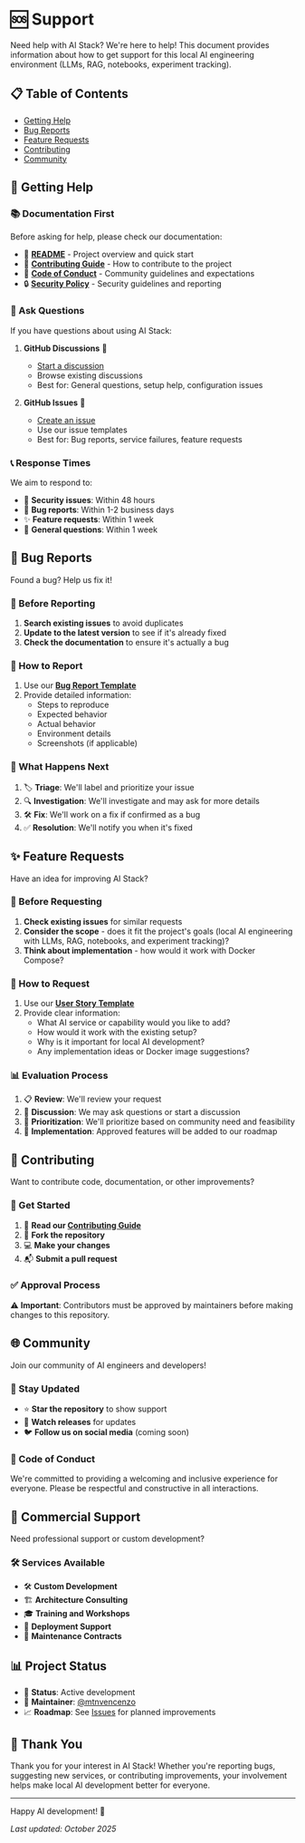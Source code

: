 # 🆘 Support

Need help with AI Stack? We're here to help! This document provides information about how to get support for this local AI engineering environment (LLMs, RAG, notebooks, experiment tracking).

## 📋 Table of Contents

- [Getting Help](#-getting-help)
- [Bug Reports](#-bug-reports)
- [Feature Requests](#-feature-requests)
- [Contributing](#-contributing)
- [Community](#-community)

## 🙋 Getting Help

### 📚 Documentation First

Before asking for help, please check our documentation:

- 📖 **[README](../README.md)** - Project overview and quick start
- 🤝 **[Contributing Guide](./CONTRIBUTING.md)** - How to contribute to the project
- 🤗 **[Code of Conduct](./CODE_OF_CONDUCT.md)** - Community guidelines and expectations
- 🔒 **[Security Policy](./SECURITY.md)** - Security guidelines and reporting
  

### 💬 Ask Questions

If you have questions about using AI Stack:

1. **GitHub Discussions** 💬
   - [Start a discussion](https://github.com/mtnvencenzo/ai-stack/discussions)
   - Browse existing discussions
   - Best for: General questions, setup help, configuration issues

2. **GitHub Issues** 🐛
   - [Create an issue](https://github.com/mtnvencenzo/ai-stack/issues/new/choose)
   - Use our issue templates
   - Best for: Bug reports, service failures, feature requests

### 📞 Response Times

We aim to respond to:
- 🚨 **Security issues**: Within 48 hours
- 🐛 **Bug reports**: Within 1-2 business days
- ✨ **Feature requests**: Within 1 week
- 💬 **General questions**: Within 1 week

## 🐛 Bug Reports

Found a bug? Help us fix it!

### 📝 Before Reporting

1. **Search existing issues** to avoid duplicates
2. **Update to the latest version** to see if it's already fixed
3. **Check the documentation** to ensure it's actually a bug

### 📮 How to Report

1. Use our **[Bug Report Template](https://github.com/mtnvencenzo/ai-stack/issues/new?template=bug_report.md)**
2. Provide detailed information:
   - Steps to reproduce
   - Expected behavior
   - Actual behavior
   - Environment details
   - Screenshots (if applicable)

### 🔄 What Happens Next

1. 🏷️ **Triage**: We'll label and prioritize your issue
2. 🔍 **Investigation**: We'll investigate and may ask for more details
3. 🛠️ **Fix**: We'll work on a fix if confirmed as a bug
4. ✅ **Resolution**: We'll notify you when it's fixed

## ✨ Feature Requests

Have an idea for improving AI Stack?

### 🧠 Before Requesting

1. **Check existing issues** for similar requests
2. **Consider the scope** - does it fit the project's goals (local AI engineering with LLMs, RAG, notebooks, and experiment tracking)? 
3. **Think about implementation** - how would it work with Docker Compose?

### 📨 How to Request

1. Use our **[User Story Template](https://github.com/mtnvencenzo/ai-stack/issues/new?template=user-story-template.md)**
2. Provide clear information:
   - What AI service or capability would you like to add?
   - How would it work with the existing setup?
   - Why is it important for local AI development?
   - Any implementation ideas or Docker image suggestions?

### 📊 Evaluation Process

1. 📋 **Review**: We'll review your request
2. 💬 **Discussion**: We may ask questions or start a discussion
3. 🎯 **Prioritization**: We'll prioritize based on community need and feasibility
4. 🚀 **Implementation**: Approved features will be added to our roadmap

## 🤝 Contributing

Want to contribute code, documentation, or other improvements?

### 🚀 Get Started

1. 📖 **Read our [Contributing Guide](./CONTRIBUTING.md)**
2. 🍴 **Fork the repository**
3. 💻 **Make your changes**
4. 📬 **Submit a pull request**


### ✅ Approval Process

⚠️ **Important**: Contributors must be approved by maintainers before making changes to this repository.

## 🌐 Community

Join our community of AI engineers and developers!

### 📣 Stay Updated

- ⭐ **Star the repository** to show support
- 👀 **Watch releases** for updates
- 🐦 **Follow us on social media** (coming soon)

### 🤗 Code of Conduct

We're committed to providing a welcoming and inclusive experience for everyone. Please be respectful and constructive in all interactions.

## 💼 Commercial Support

Need professional support or custom development?

### 🛠️ Services Available

- 🛠️ **Custom Development**
- 🏗️ **Architecture Consulting**
- 🎓 **Training and Workshops**
- 🚀 **Deployment Support**
- 🔧 **Maintenance Contracts**

## 📊 Project Status

- 🚀 **Status**: Active development
- 🎯 **Maintainer**: [@mtnvencenzo](https://github.com/mtnvencenzo)
- 📈 **Roadmap**: See [Issues](https://github.com/mtnvencenzo/ai-stack/issues) for planned improvements

## 🙏 Thank You

Thank you for your interest in AI Stack! Whether you're reporting bugs, suggesting new services, or contributing improvements, your involvement helps make local AI development better for everyone.

---

Happy AI development! 🤖

*Last updated: October 2025*